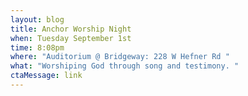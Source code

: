 ```yaml
---
layout: blog
title: Anchor Worship Night
when: Tuesday September 1st
time: 8:08pm
where: "Auditorium @ Bridgeway: 228 W Hefner Rd "
what: "Worshiping God through song and testimony. "
ctaMessage: link
---
```

